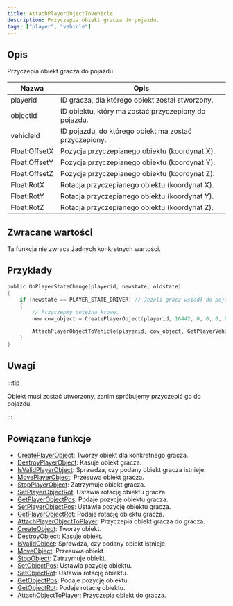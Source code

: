 ```yaml
---
title: AttachPlayerObjectToVehicle
description: Przyczepia obiekt gracza do pojazdu.
tags: ["player", "vehicle"]
---
```


## Opis

Przyczepia obiekt gracza do pojazdu.

| Nazwa         | Opis                                                  |
| ------------- | ----------------------------------------------------- |
| playerid      | ID gracza, dla którego obiekt został stworzony.       |
| objectid      | ID obiektu, który ma zostać przyczepiony do pojazdu.  |
| vehicleid     | ID pojazdu, do którego obiekt ma zostać przyczepiony. |
| Float:OffsetX | Pozycja przyczepianego obiektu (koordynat X).         |
| Float:OffsetY | Pozycja przyczepianego obiektu (koordynat Y).         |
| Float:OffsetZ | Pozycja przyczepianego obiektu (koordynat Z).         |
| Float:RotX    | Rotacja przyczepianego obiektu (koordynat X).         |
| Float:RotY    | Rotacja przyczepianego obiektu (koordynat Y).         |
| Float:RotZ    | Rotacja przyczepianego obiektu (koordynat Z).         |

## Zwracane wartości

Ta funkcja nie zwraca żadnych konkretnych wartości.

## Przykłady

```c
public OnPlayerStateChange(playerid, newstate, oldstate)
{
    if (newstate == PLAYER_STATE_DRIVER) // Jeżeli gracz wsiadł do pojazdu
    {
        // Przyczepmy potężną krowę.
        new cow_object = CreatePlayerObject(playerid, 16442, 0, 0, 0, 0, 0, 0);

        AttachPlayerObjectToVehicle(playerid, cow_object, GetPlayerVehicleID(playerid), 0.0, 0.0, 1.0, 0.0, 0.0, 0.0);
    }
}
```

## Uwagi

:::tip

Obiekt musi zostać utworzony, zanim spróbujemy przyczepić go do pojazdu.

:::

## Powiązane funkcje

- [CreatePlayerObject](CreatePlayerObject.md): Tworzy obiekt dla konkretnego gracza.
- [DestroyPlayerObject](DestroyPlayerObject.md): Kasuje obiekt gracza.
- [IsValidPlayerObject](IsValidPlayerObject.md): Sprawdza, czy podany obiekt gracza istnieje.
- [MovePlayerObject](MovePlayerObject.md): Przesuwa obiekt gracza.
- [StopPlayerObject](StopPlayerObject.md): Zatrzymuje obiekt gracza.
- [SetPlayerObjectRot](SetPlayerObjectRot.md): Ustawia rotację obiektu gracza.
- [GetPlayerObjectPos](GetPlayerObjectPos.md): Podaje pozycję obiektu gracza.
- [SetPlayerObjectPos](SetPlayerObjectPos.md): Ustawia pozycję obiektu gracza.
- [GetPlayerObjectRot](GetPlayerObjectRot.md): Podaje rotację obiektu gracza.
- [AttachPlayerObjectToPlayer](AttachPlayerObjectToPlayer.md): Przyczepia obiekt gracza do gracza.
- [CreateObject](CreateObject.md): Tworzy obiekt.
- [DestroyObject](DestroyObject.md): Kasuje obiekt.
- [IsValidObject](IsValidObject.md): Sprawdza, czy podany obiekt istnieje.
- [MoveObject](MoveObject.md): Przesuwa obiekt.
- [StopObject](StopObject.md): Zatrzymuje obiekt.
- [SetObjectPos](SetObjectPos.md): Ustawia pozycję obiektu.
- [SetObjectRot](SetObjectRot.md): Ustawia rotację obiektu.
- [GetObjectPos](GetObjectPos.md): Podaje pozycję obiektu.
- [GetObjectRot](GetObjectRot.md): Podaje rotację obiektu.
- [AttachObjectToPlayer](AttachObjectToPlayer.md): Przyczepia obiekt do gracza.
